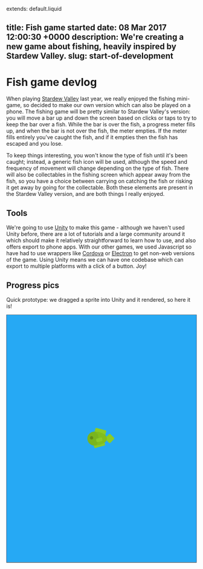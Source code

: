 extends: default.liquid

title: Fish game started
date: 08 Mar 2017 12:00:30 +0000
description: We're creating a new game about fishing, heavily inspired by Stardew Valley.
slug: start-of-development
---

# Fish game devlog

When playing [Stardew Valley](http://stardewvalley.net/) last year, we really enjoyed the fishing mini-game, so decided to make our own version which can also be played on a phone. The fishing game will be pretty similar to Stardew Valley's version: you will move a bar up and down the screen based on clicks or taps to try to keep the bar over a fish. While the bar is over the fish, a progress meter fills up, and when the bar is not over the fish, the meter empties. If the meter fills entirely you've caught the fish, and if it empties then the fish has escaped and you lose.

To keep things interesting, you won't know the type of fish until it's been caught; instead, a generic fish icon will be used, although the speed and frequency of movement will change depending on the type of fish. There will also be collectables in the fishing screen which appear away from the fish, so you have a choice between carrying on catching the fish or risking it get away by going for the collectable. Both these elements are present in the Stardew Valley version, and are both things I really enjoyed.

## Tools

We're going to use [Unity](https://unity3d.com) to make this game - although we haven't used Unity before, there are a lot of tutorials and a large community around it which should make it relatively straightforward to learn how to use, and also offers export to phone apps. With our other games, we used Javascript so have had to use wrappers like [Cordova](https://cordova.apache.org/) or [Electron](https://electron.atom.io/) to get non-web versions of the game. Using Unity means we can have one codebase which can export to multiple platforms with a click of a button. Joy!

## Progress pics

Quick prototype: we dragged a sprite into Unity and it rendered, so here it is!

![](/img/first-screenshot.png)

